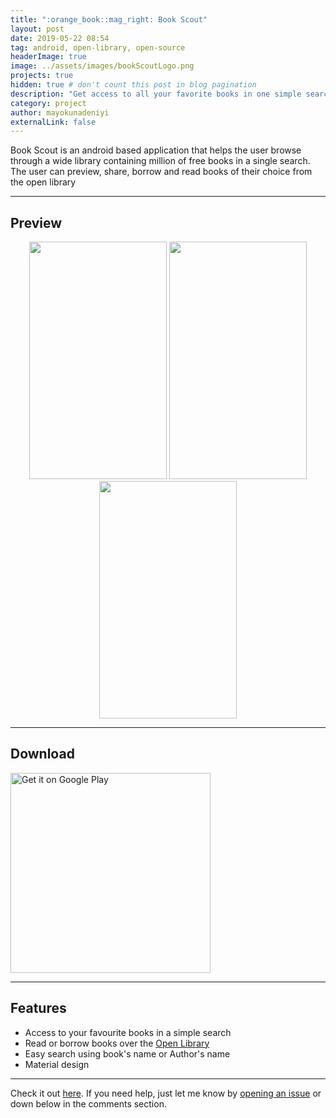 ```yaml
---
title: ":orange_book::mag_right: Book Scout"
layout: post
date: 2019-05-22 08:54
tag: android, open-library, open-source
headerImage: true
image: ../assets/images/bookScoutLogo.png
projects: true
hidden: true # don't count this post in blog pagination
description: "Get access to all your favorite books in one simple search"
category: project
author: mayokunadeniyi
externalLink: false
---
```


Book Scout is an android based application that helps the user browse through a wide library containing million of free books in a single search. The user can preview, share, borrow and read books of their choice from the open library

---

## Preview
<p align="center"><a href="https://github.com/mayokunthefirst/Book-Scout"><img src="https://user-images.githubusercontent.com/29807085/57989119-1e12bd00-7a8e-11e9-80d7-8c28b454cf58.jpg" width="220" height="380"></a> <a href="https://github.com/mayokunthefirst/Book-Scout"><img src="https://user-images.githubusercontent.com/29807085/57989136-531f0f80-7a8e-11e9-80c8-a45e222ff637.jpg" width="220" height="380"></a> <a href="https://github.com/mayokunthefirst/Book-Scout"><img src="https://user-images.githubusercontent.com/29807085/57989125-32ef5080-7a8e-11e9-925b-8f14d309f9d9.jpg" width="220" height="380"></a></p>

---

## Download 
<a href='https://play.google.com/store/apps/details?id=com.mayokun.bookscout&pcampaignid=MKT-Other-global-all-co-prtnr-py-PartBadge-Mar2515-1'><img alt='Get it on Google Play' src='https://play.google.com/intl/en_us/badges/images/generic/en_badge_web_generic.png' width="320"/></a>

---

## Features
* Access to your favourite books in a simple search 
* Read or borrow books over the [Open Library](https://openlibrary.org/)
* Easy search using book's name or Author's name
* Material design

---

Check it out [here](https://github.com/mayokunthefirst/Book-Scout).
If you need help, just let me know by [opening an issue](https://github.com/mayokunthefirst/Book-Scout/issues) or down below in the comments section.
